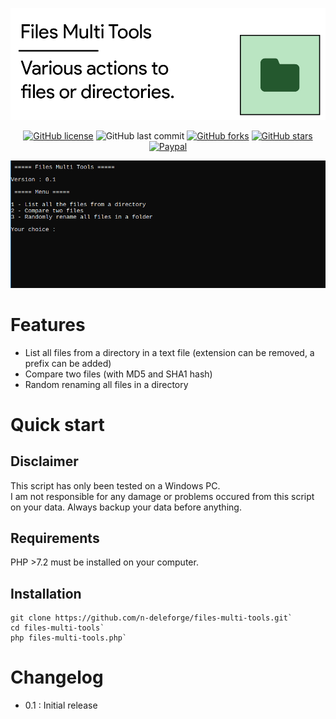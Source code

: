 ![Header](/docs/header.png)

<div align="center">

[![GitHub license](https://img.shields.io/github/license/n-deleforge/files-multi-tools?style=for-the-badge)](https://github.com/n-deleforge/files-multi-tools/blob/main/LICENCE)
![GitHub last commit](https://img.shields.io/github/last-commit/n-deleforge/files-multi-tools?style=for-the-badge)
[![GitHub forks](https://img.shields.io/github/forks/n-deleforge/files-multi-tools?style=for-the-badge)](https://github.com/n-deleforge/files-multi-tools/network)
[![GitHub stars](https://img.shields.io/github/stars/n-deleforge/files-multi-tools?style=for-the-badge)](https://github.com/n-deleforge/files-multi-tools/stargazers)
[![Paypal](https://img.shields.io/badge/DONATE-PAYPAL.ME-lightgrey?style=for-the-badge)](https://www.paypal.com/paypalme/nicolasdeleforge)

</div>

![Screenshot](/docs/screenshot.png)

# Features

- List all files from a directory in a text file (extension can be removed, a prefix can be added)
- Compare two files (with MD5 and SHA1 hash)
- Random renaming all files in a directory

# Quick start

## Disclaimer

This script has only been tested on a Windows PC.  
I am not responsible for any damage or problems occured from this script on your data. Always backup your data before anything.

## Requirements

PHP >7.2 must be installed on your computer.

## Installation

```
git clone https://github.com/n-deleforge/files-multi-tools.git`
cd files-multi-tools`
php files-multi-tools.php`
```

# Changelog

- 0.1 : Initial release
